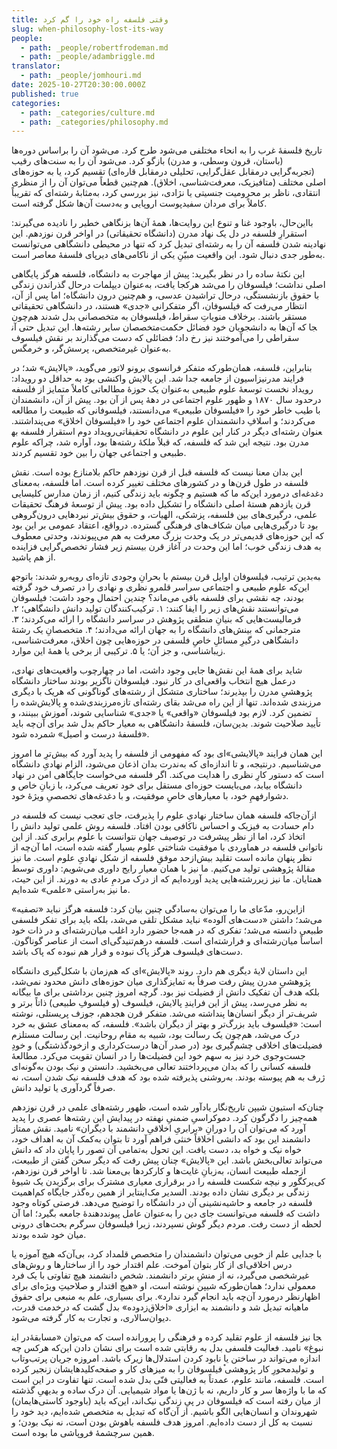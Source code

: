 ```yaml
---
title: وقتی فلسفه راه خود را گم کرد
slug: when-philosophy-lost-its-way
people:
  - path: _people/robertfrodeman.md
  - path: _people/adambriggle.md
translator:
  - path: _people/jomhouri.md
date: 2025-10-27T20:30:00.000Z
published: true
categories:
  - path: _categories/culture.md
  - path: _categories/philosophy.md
---
```


تاریخ
فلسفۀ غرب را به انحاء مختلفی می‌شود طرح کرد. می‌شود
آن را براساس دوره‌ها (باستان، قرون وسطی، و مدرن) بازگو کرد. می‌شود آن را به سنت‌های
رقیب (تجربه‌گرایی درمقابل عقل‌گرایی، تحلیلی درمقابل قاره‌ای) تقسیم کرد، یا به
حوزه‌های اصلی مختلف (متافیزیک، معرفت‌شناسی، اخلاق). هم‌چنین قطعاً می‌توان آن را
از منظری انتقادی، ناظر بر محرومیت جنسیتی یا نژادی، نیز بررسی کرد، به‌مثابۀ رشته‌ای
که تقریباً کاملاً برای مردان سفیدپوست اروپایی و به‌دست آن‌ها شکل گرفته است.

بااین‌حال،
باوجود غنا و تنوع این روایت‌ها، همۀ آن‌ها بزنگاهی خطیر را نادیده می‌گیرند: استقرارِ
فلسفه در دل یک نهاد مدرن (دانشگاه تحقیقاتی) در اواخر قرن نوزدهم. این نهادینه
شدن فلسفه آن را به رشته‌ای تبدیل کرد که تنها در محیطی دانشگاهی می‌توانست به‌طور
جدی دنبال شود. این واقعیت مبیّنِ یکی از ناکامی‌های دیرپای فلسفۀ معاصر است.

این
نکتۀ ساده را در نظر بگیرید: پیش از مهاجرت به دانشگاه، فلسفه هرگز پایگاهی اصلی نداشت؛
فیلسوفان را می‌شد هرکجا یافت، به‌عنوان دیپلمات درحال گذراندن زندگی با حقوق
بازنشستگی، درحال تراشیدن عدسی، و هم‌چنین درون دانشگاه؛ اما پس از آن، انتظار می‌رفت
که فیلسوفان، اگر متفکرانی «جدی» هستند، در دانشگاهی تحقیقاتی مستقر باشند. برخلاف
منویاتِ سقراط، فیلسوفان به متخصصانی بدل شدند هم‌چون متخصصان سایر رشته‌ها. این
تبدیل حتی آن‎جا که آن‌ها به دانشجویان خود فضائل حکمت سقراطی
را می‌آموختند نیز رخ داد؛ فضائلی که دست می‌گذارند بر نقش فیلسوف به‌عنوان
غیرمتخصص، پرسش‌گر، و خرمگس.

بنابراین،
فلسفه، همان‌طورکه متفکر فرانسوی برونو لاتور می‌گوید، «پالایش» شد؛ در فرایند
مدرنیزاسیون از جامعه جدا شد. این پالایش واکنشی بود به حداقل دو رویداد: رویداد
نخست توسعۀ علوم طبیعی به‌عنوان یک حوزۀ مطالعاتی کاملاً متمایز از فلسفه درحدود
سال ۱۸۷۰ و ظهور علوم اجتماعی در دهۀ پس از آن بود. پیش
از آن، دانشمندان با طیب خاطر خود را «فیلسوفان طبیعی» می‌دانستند، فیلسوفانی که
طبیعت را مطالعه می‌کردند؛ و اسلافِ دانشمندان علوم اجتماعی خود را «فیلسوفان
اخلاق» می‌پنداشتند. رویداد
دوم استقرار فلسفه به‎عنوان رشته‌ای دیگر در کنار این علوم
در دانشگاه تحقیقاتی مدرن بود. نتیجه این شد که فلسفه، که قبلاً ملکۀ رشته‌ها بود،
آواره شد، چراکه علوم طبیعی و اجتماعی جهان را بین خود تقسیم کردند.

این
بدان معنا نیست که فلسفه قبل از قرن نوزدهم حاکم بلامنازع بوده است. نقش فلسفه در
طول قرن‌ها و در کشورهای مختلف تغییر کرده است. اما فلسفه، به‌معنای دغدغه‌ای درمورد
این‌که ما که هستیم و چگونه باید زندگی کنیم، از زمان مدارس کلیسایی قرن یازدهم
هستۀ اصلی دانشگاه را تشکیل داده بود. پیش از توسعۀ فرهنگ تحقیقات علمی، درگیری‌های
بین فلسفه، پزشکی، الهیات، و حقوق بیش‌تر نبردهایی درون‌گروهی بود تا درگیری‌هایی
میان شکاف‌های فرهنگی گسترده. درواقع، اعتقاد عمومی بر این بود که این حوزه‌های
قدیمی‌تر در یک وحدت بزرگ معرفت به هم می‌پیوندند، وحدتی معطوف به هدف زندگی خوب؛
اما این وحدت در آغاز قرن بیستم زیر فشار تخصص‌گرایی فزاینده از هم پاشید.

بدین‌
ترتیب، فیلسوفان اوایل قرن بیستم با بحرانِ وجودی تازه‌ای روبه‌رو شدند:
باتوجه‎به این‌که علوم طبیعی و اجتماعی سراسر
قلمرو نظری و نهادی را در تصرف خود گرفته بودند، چه نقشی برای فلسفه باقی می‌ماند؟
چندین احتمال وجود داشت: فیلسوفان می‌توانستند نقش‌های زیر را ایفا کنند: ۱. ترکیب‌کنندگان تولید دانش دانشگاهی؛ ۲. فرمالیست‌هایی
که بنیانِ منطقی پژوهش در سراسر دانشگاه را ارائه می‌کردند؛ ۳. مترجمانی که
بینش‌های دانشگاه را به جهان ارائه می‌دادند؛ ۴. متخصصانِ یک رشتۀ
دانشگاهی درگیرِ مسائلِ خاصِ فلسفی در حوزه‌هایی چون اخلاق، معرفت‌شناسی،
زیباشناسی، و جز آن؛ یا ۵. ترکیبی از برخی یا همۀ این موارد.

شاید
برای همۀ این نقش‌ها جایی وجود داشت، اما در چهارچوب واقعیت‌های نهادی، درعمل هیچ انتخاب
واقعی‌ای در کار نبود. فیلسوفان ناگزیر بودند ساختار دانشگاه پژوهشیِ مدرن را
بپذیرند؛ ساختاری متشکل از رشته‌های گوناگونی که هریک با دیگری مرزبندی شده‌اند.
تنها از این راه می‌شد بقای رشته‌ای تازه‌مرزبندی‌شده و پالایش‌شده را تضمین کرد.
لازم بود فیلسوفان «واقعی» یا «جدی» شناسایی شوند، آموزش ببینند، و تأیید صلاحیت
شوند. بدین‌سان، فلسفۀ دانشگاهی به معیار حاکم بدل شد برای آن‌چه باید «فلسفۀ درست
و اصیل» شمرده شود.

این
همان فرایند «پالایشی»‌‌ای بود که مفهومی از فلسفه را پدید آورد که بیش‌ترِ ما
امروز می‌شناسیم. درنتیجه، و تا اندازه‌ای که به‌ندرت بدان اذعان می‌شود، الزام
نهادیِ دانشگاه است که دستور کارِ نظری را هدایت می‌کند. اگر فلسفه می‌خواست
جایگاهی امن در نهاد دانشگاه بیابد، می‌بایست حوزه‌ای مستقل برای خود تعریف می‌کرد،
با زبانِ خاص و دشوارفهمِ خود، با معیارهای خاصِ موفقیت، و با دغدغه‌های تخصصیِ ویژۀ
خود.

ازآن‌جاکه
فلسفه همان ساختار نهادیِ علوم را پذیرفت، جای تعجب نیست که فلسفه در دام حسادت به
فیزیک و احساس ناکافی بودن افتاد. فلسفه روش علمی تولید دانش را اتخاذ کرد، اما از
نظر پیشرفت در توصیف جهان نتوانست با علوم برابری کند. از این ناتوانی فلسفه در هماوردی
با موفقیت شناختی علوم بسیار گفته شده است، اما آن‌چه از نظر پنهان مانده است
تقلید بیش‌ازحد موفقِ فلسفه از شکل نهادیِ علوم است. ما نیز مقالۀ پژوهشی تولید می‌کنیم.
ما نیز با همان معیار رایج داوری می‌شویم: داوری توسط همتایان. ما نیز زیر‌رشته‌هایی
پدید آورده‌ایم که از درک مردمِ عادی به دورند. از این حیث، ما نیز به‌راستی «علمی»
شده‌ایم.

ازاین‌رو،
مدّعای ما را می‌توان به‌سادگی چنین بیان کرد: فلسفه هرگز نباید «تصفیه» می‌شد؛ داشتن
«دست‌های آلوده» نباید مشکل تلقی می‌شد، بلکه باید برای تفکر فلسفی طبیعی دانسته
می‌شد؛ تفکری که در همه‌جا حضور دارد اغلب میان‌رشته‌ای و در ذات خود اساساً میان‌رشته‌ای
و فرارشته‌ای است. فلسفه درهم‌تنیدگی‌ای است از عناصر گوناگون. دست‌های فیلسوف هرگز
پاک نبوده و قرار هم نبوده که پاک باشد.

این
داستان لایۀ دیگری هم دارد. روند «پالایش»‌ای که هم‌زمان با شکل‌گیری دانشگاه
پژوهشیِ مدرن پیش رفت صرفاً به تمایزگذاری میان حوزه‌های دانش محدود نمی‌شد، بلکه
هدف آن تفکیک دانش از فضیلت نیز بود. گرچه امروز چنین برداشتی برای ما بیگانه به
نظر می‌رسد، پیش از این فرایندِ پالایش، فیلسوف (و فیلسوفِ طبیعی) ذاتاً برتر و
شریف‌تر از دیگر انسان‌ها پنداشته می‌شد. متفکر قرن هجدهم، جوزف پریستلی، نوشته است:
«فیلسوف باید بزرگ‌تر و بهتر از دیگران باشد». فلسفه، که به‌معنای عشق به خرد درک
می‌شد، هم‌چون یک رسالت بود، شبیه به مقام روحانیت. این رسالت مستلزم فضیلت‌های
اخلاقی چشم‌گیری بود (در صدر آن‌ها درست‌کرداری و ازخودگذشتگی) و خودِ جست‌وجوی
خرد نیز به سهم خود این فضیلت‌ها را در انسان تقویت می‌کرد. مطالعۀ فلسفه کسانی را
که بدان می‌پرداختند تعالی می‌بخشید. دانستن و نیک بودن به‌گونه‌ای ژرف به هم پیوسته
بودند. به‌روشنی پذیرفته شده بود که هدف فلسفه نیک شدن است، نه صرفاً گردآوری یا تولید
دانش.

چنان‌که
استیون شیپن تاریخ‌نگار
یادآور شده است، ظهور رشته‌های علمی در قرن نوزدهم همه‌چیز را دگرگون کرد.
دموکراسیِ ضمنیِ نهفته در پیدایش این رشته‌ها عصری را پدید آورد که می‌توان آن را
دورانِ «برابریِ اخلاقیِ دانشمند با دیگران» نامید. نقش ممتاز دانشمند این بود که
دانشی اخلاقاً خنثی فراهم آورد تا بتوان به‌کمک آن به اهداف خود، خواه نیک و خواه
بد، دست یافت. این تحول به‌تمامی آن تصور را پایان داد که دانش می‌تواند تعالی‌بخش
باشد. این «پالایش» چنان پیش رفت که دیگر سخن گفتن از طبیعت، ازجمله طبیعت انسان، به‌زبانِ
غایت‌ها و کارکردها بی‌معنا شد. تا اواخر قرن نوزدهم، کی‌یرکگور و نیچه شکست فلسفه
را در برقراری معیاری مشترک برای برگزیدن یک شیوۀ زندگی بر دیگری نشان داده بودند.
السدیر مک‌اینتایر از همین ره‌گذر جایگاه کم‌اهمیت فلسفه در جامعه و حاشیه‌نشینی آن
در دانشگاه را توضیح می‌دهد. فرصتی کوتاه وجود داشت که فلسفه می‌توانست جای دین را
به‌عنوان عامل پیونددهندۀ جامعه بگیرد؛ اما آن لحظه از دست رفت. مردم دیگر گوش نسپردند،
زیرا فیلسوفان سرگرم بحث‌های درونی میان خود شده بودند.

با
جدایی علم از خوبی می‌توان دانشمندان را متخصص قلمداد کرد، بی‌آن‌که هیچ آموزه یا درس
اخلاقی‌‌ای از کار بتوان آموخت. علم اقتدار خود را از ساختارها و روش‌های غیرشخصی
می‌گیرد، نه از منشِ برتر دانشمند. شخصِ دانشمند هیچ تفاوتی با یک فرد معمولی
ندارد؛ همان‌طورکه شیپن نوشته
است، او «هیچ اقتدار و صلاحیتِ ویژه‌ای برای اظهارنظر درمورد آن‌چه باید انجام گیرد
ندارد». برای بسیاری، علم به منبعی برای حقوق ماهیانه تبدیل شد و دانشمند به ابزاری
«اخلاق‌زدوده» بدل گشت که درخدمت قدرت، دیوان‌سالاری، و تجارت به کار گرفته می‌شود.

در
این‎جا نیز فلسفه از علوم تقلید کرده و فرهنگی را
پرورانده است که می‌توان «مسابقۀ نبوغ» نامید. فعالیت فلسفی بدل به رقابتی شده است
برای نشان دادن این‌که هرکس چه اندازه می‌تواند در ساختن یا نابود کردن استدلال‌ها
زیرک باشد. امروزه جریان پرتب‌وتاب و تولیدمحورِ کار پژوهشی֯ فیلسوفان را به میزهای کار و صفحه‌کلیدهایشان
زنجیر کرده است. فلسفه، مانند علوم، عمدتاً
به فعالیتی فنّی بدل شده است. تنها تفاوت در این است که ما با واژه‌ها سر و کار
داریم، نه با ژن‌ها یا مواد شیمیایی. آن درک ساد‌ه‌ و بدیهیِ گذشته از میان رفته
است که فیلسوفان در پیِ زندگی نیک‌اند، این‌که باید (باوجود کاستی‌هایمان) شهروندان
و انسان‌هایی الگو باشیم. از آن‌گاه که تبدیل به متخصص شده‌ایم، دید خود را نسبت به
کل از دست داده‌ایم. امروز هدف فلسفه باهوش بودن است، نه نیک بودن؛ و همین سرچشمۀ فروپاشی
ما بوده است. 
